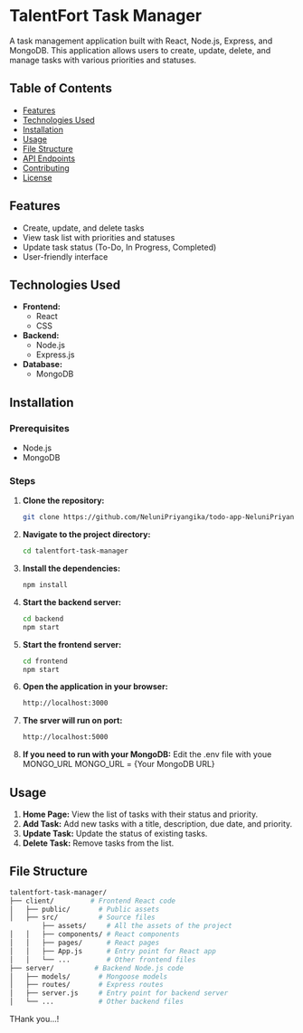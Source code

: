 # TalentFort Task Manager

A task management application built with React, Node.js, Express, and MongoDB. This application allows users to create, update, delete, and manage tasks with various priorities and statuses.

## Table of Contents

- [Features](#features)
- [Technologies Used](#technologies-used)
- [Installation](#installation)
- [Usage](#usage)
- [File Structure](#file-structure)
- [API Endpoints](#api-endpoints)
- [Contributing](#contributing)
- [License](#license)

## Features

- Create, update, and delete tasks
- View task list with priorities and statuses
- Update task status (To-Do, In Progress, Completed)
- User-friendly interface

## Technologies Used

- **Frontend:**
  - React
  - CSS
- **Backend:**
  - Node.js
  - Express.js
- **Database:**
  - MongoDB

## Installation

### Prerequisites

- Node.js
- MongoDB

### Steps

1. **Clone the repository:**

    ```bash
    git clone https://github.com/NeluniPriyangika/todo-app-NeluniPriyangika.git
    ```

2. **Navigate to the project directory:**

    ```bash
    cd talentfort-task-manager
    ```

3. **Install the dependencies:**

    ```bash
    npm install
    ```

4. **Start the backend server:**

    ```bash
    cd backend
    npm start
    ```

5. **Start the frontend server:**

    ```bash
    cd frontend
    npm start
    ```

6. **Open the application in your browser:**

    ```bash
    http://localhost:3000
    ```
	
7. **The srver will run on port:**

    ```bash
    http://localhost:5000
    ```
	
8. **If you need to run with your MongoDB:**
	Edit the .env file with youe MONGO_URL
	MONGO_URL = {Your MongoDB URL}
	
	
## Usage

1. **Home Page:** View the list of tasks with their status and priority.
2. **Add Task:** Add new tasks with a title, description, due date, and priority.
3. **Update Task:** Update the status of existing tasks.
4. **Delete Task:** Remove tasks from the list.

## File Structure

```bash
talentfort-task-manager/
├── client/         # Frontend React code
│   ├── public/       # Public assets
│   ├── src/          # Source files
        ├── assets/     # All the assets of the project
│   │   ├── components/ # React components
│   │   ├── pages/      # React pages
│   │   ├── App.js      # Entry point for React app
│   │   └── ...         # Other frontend files
├── server/          # Backend Node.js code
│   ├── models/       # Mongoose models
│   ├── routes/       # Express routes
│   ├── server.js     # Entry point for backend server
│   └── ...           # Other backend files


```
THank you...!
